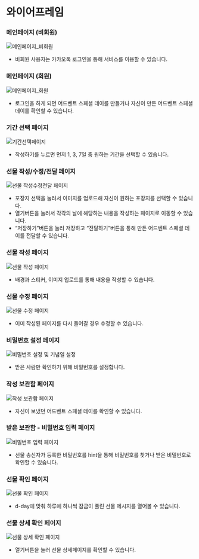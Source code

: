 # 와이어프레임

### 메인페이지 (비회원)

![메인페이지_비회원](md-images/%EB%A9%94%EC%9D%B8%ED%8E%98%EC%9D%B4%EC%A7%80_%EB%B9%84%ED%9A%8C%EC%9B%90.png)

- 비회원 사용자는 카카오톡 로그인을 통해 서비스를 이용할 수 있습니다.

  

### 메인페이지 (회원)

![메인페이지_회원](md-images/%EB%A9%94%EC%9D%B8%ED%8E%98%EC%9D%B4%EC%A7%80_%ED%9A%8C%EC%9B%90.png)

- 로그인을 하게 되면 어드벤트 스페셜 데이를 만들거나 자신이 만든 어드벤트 스페셜 데이를 확인할 수 있습니다.

  

### 기간 선택 페이지

![기간선택페이지](md-images/%EA%B8%B0%EA%B0%84%EC%84%A0%ED%83%9D%ED%8E%98%EC%9D%B4%EC%A7%80.png)

- 작성하기를 누르면 먼저 1, 3, 7일 중 원하는 기간을 선택할 수 있습니다.

  

### 선물 작성/수정/전달 페이지

![선물 작성수정전달 페이지](md-images/%EC%84%A0%EB%AC%BC%20%EC%9E%91%EC%84%B1%EC%88%98%EC%A0%95%EC%A0%84%EB%8B%AC%20%ED%8E%98%EC%9D%B4%EC%A7%80.png)

- 포장지 선택을 눌러서 이미지를 업로드해 자신이 원하는 포장지를 선택할 수 있습니다.
- 열기버튼을 눌러서 각각의 날에 해당하는 내용을 작성하는 페이지로 이동할 수 있습니다.
- “저장하기”버튼을 눌러 저장하고 “전달하기”버튼을 통해 만든 어드벤트 스페셜 데이를 전달할 수 있습니다.



### 선물 작성 페이지

![선물 작성 페이지](md-images/%EC%84%A0%EB%AC%BC%20%EC%9E%91%EC%84%B1%20%ED%8E%98%EC%9D%B4%EC%A7%80.png)

- 배경과 스티커, 이미지 업로드를 통해 내용을 작성할 수 있습니다.



### 선물 수정 페이지

![선물 수정 페이지](md-images/%EC%84%A0%EB%AC%BC%20%EC%88%98%EC%A0%95%20%ED%8E%98%EC%9D%B4%EC%A7%80.png)

- 이미 작성된 페이지를 다시 들어갈 경우 수정할 수 있습니다.

  

### 비밀번호 설정 페이지

![비밀번호 설정 및 기념일 설정](md-images/%EB%B9%84%EB%B0%80%EB%B2%88%ED%98%B8%20%EC%84%A4%EC%A0%95%20%EB%B0%8F%20%EA%B8%B0%EB%85%90%EC%9D%BC%20%EC%84%A4%EC%A0%95.png)

- 받은 사람만 확인하기 위해 비밀번호를 설정합니다.

  

### 작성 보관함 페이지

![작성 보관함 페이지](md-images/%EC%9E%91%EC%84%B1%20%EB%B3%B4%EA%B4%80%ED%95%A8%20%ED%8E%98%EC%9D%B4%EC%A7%80.png)

- 자신이 보냈던 어드벤트 스페셜 데이를 확인할 수 있습니다.

  

### 받은 보관함 - 비밀번호 입력 페이지

![비밀번호 입력 페이지](md-images/%EB%B9%84%EB%B0%80%EB%B2%88%ED%98%B8%20%EC%9E%85%EB%A0%A5%20%ED%8E%98%EC%9D%B4%EC%A7%80.png)

- 선물 송신자가 등록한 비밀번호를 hint을 통해 비밀번호를 찾거나 받은 비밀번호로 확인할 수 있습니다.

  

### 선물 확인 페이지

![선물 확인 페이지](md-images/%EC%84%A0%EB%AC%BC%20%ED%99%95%EC%9D%B8%20%ED%8E%98%EC%9D%B4%EC%A7%80.png)

- d-day에 맞춰 하루에 하나씩 잠금이 풀린 선물 메시지를 열어볼 수 있습니다.

  

### 선물 상세 확인 페이지

![선물 상세 확인 페이지](md-images/%EC%84%A0%EB%AC%BC%20%EC%83%81%EC%84%B8%20%ED%99%95%EC%9D%B8%20%ED%8E%98%EC%9D%B4%EC%A7%80.png)

- 열기버튼을 눌러 선물 상세페이지를 확인할 수 있습니다. 





